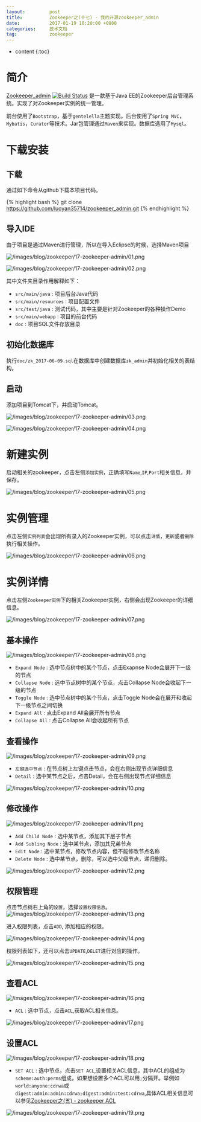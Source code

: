 ```yaml
---
layout:			post
title:			Zookeeper之(十七) - 我的开源zookeeper_admin
date:			2017-01-19 10:20:00 +0800
categories:		技术文档
tag:			zookeeper
---
```


* content
{:toc}


简介
==================

[Zookeeper_admin](https://github.com/luoyan35714/zookeeper_admin) [![Build Status](https://travis-ci.org/luoyan35714/zookeeper_admin.svg?branch=master)](https://travis-ci.org/luoyan35714/zookeeper_admin) 是一款基于Java EE的Zookeeper后台管理系统。实现了对Zookeeper实例的统一管理。

前台使用了`Bootstrap`，基于`gentelella`主题实现。后台使用了`Spring MVC`，`Mybatis`，`Curator`等技术。Jar包管理通过`Maven`来实现。数据库选用了`Mysql`。


下载安装
==================

下载
------------------

通过如下命令从github下载本项目代码。

{% highlight bash %}
git clone https://github.com/luoyan35714/zookeeper_admin.git
{% endhighlight %}

导入IDE
------------------

由于项目是通过Maven进行管理，所以在导入Eclipse的时候，选择Maven项目

![/images/blog/zookeeper/17-zookeeper-admin/01.png](/images/blog/zookeeper/17-zookeeper-admin/01.png)

![/images/blog/zookeeper/17-zookeeper-admin/02.png](/images/blog/zookeeper/17-zookeeper-admin/02.png)

其中文件夹目录作用解释如下：

+ `src/main/java` : 项目后台Java代码
+ `src/main/resources` : 项目配置文件
+ `src/test/java` : 测试代码，其中主要是针对Zookeeper的各种操作Demo
+ `src/main/webapp` : 项目的前台代码
+ `doc` : 项目SQL文件存放目录

初始化数据库
------------------

执行`doc/zk_2017-06-09.sql`在数据库中创建数据库`zk_admin`并初始化相关的表结构。

启动
------------------

添加项目到Tomcat下，并启动Tomcat。

![/images/blog/zookeeper/17-zookeeper-admin/03.png](/images/blog/zookeeper/17-zookeeper-admin/03.png)

![/images/blog/zookeeper/17-zookeeper-admin/04.png](/images/blog/zookeeper/17-zookeeper-admin/04.png)


新建实例
==================

启动相关的zookeeper，点击左侧`添加实例`，正确填写`Name`,`IP`,`Port`相关信息，并保存。

![/images/blog/zookeeper/17-zookeeper-admin/05.png](/images/blog/zookeeper/17-zookeeper-admin/05.png)


实例管理
==================

点击左侧`实例列表`会出现所有录入的Zookeeper实例，可以点击`详情`，`更新`或者`删除`执行相关操作。

![/images/blog/zookeeper/17-zookeeper-admin/06.png](/images/blog/zookeeper/17-zookeeper-admin/06.png)


实例详情
==================

点击左侧`Zookeeper实例`下的相关Zookeeper实例，右侧会出现Zookeeper的详细信息。

![/images/blog/zookeeper/17-zookeeper-admin/07.png](/images/blog/zookeeper/17-zookeeper-admin/07.png)

基本操作
------------------

![/images/blog/zookeeper/17-zookeeper-admin/08.png](/images/blog/zookeeper/17-zookeeper-admin/08.png)

+ `Expand Node` : 选中节点树中的某个节点，点击Exapnse Node会展开下一级的节点
+ `Collapse Node` : 选中节点树中的某个节点，点击Collapse Node会收起下一级的节点
+ `Toggle Node` : 选中节点树中的某个节点，点击Toggle Node会在展开和收起下一级节点之间切换
+ `Expand All` : 点击Expand All会展开所有节点
+ `Collapse All` : 点击Collapse All会收起所有节点

查看操作
------------------

![/images/blog/zookeeper/17-zookeeper-admin/09.png](/images/blog/zookeeper/17-zookeeper-admin/09.png)

+ `左键选中节点` : 在节点树上左键点击节点，会在右侧出现节点详细信息
+ `Detail` : 选中某节点之后，点击Detail，会在右侧出现节点详细信息

![/images/blog/zookeeper/17-zookeeper-admin/10.png](/images/blog/zookeeper/17-zookeeper-admin/10.png)

修改操作
------------------

![/images/blog/zookeeper/17-zookeeper-admin/11.png](/images/blog/zookeeper/17-zookeeper-admin/11.png)

+ `Add Child Node` : 选中某节点，添加其下层子节点
+ `Add Subling Node` : 选中某节点，添加其兄弟节点
+ `Edit Node` : 选中某节点，修改节点内容，但不能修改节点名称
+ `Delete Node` : 选中某节点，删除，可以选中父级节点，递归删除。

![/images/blog/zookeeper/17-zookeeper-admin/12.png](/images/blog/zookeeper/17-zookeeper-admin/12.png)

权限管理
------------------

点击节点树右上角的`设置`，选择`设置权限信息`。
![/images/blog/zookeeper/17-zookeeper-admin/13.png](/images/blog/zookeeper/17-zookeeper-admin/13.png)

进入权限列表，点击`ADD`, 添加相应的权限。

![/images/blog/zookeeper/17-zookeeper-admin/14.png](/images/blog/zookeeper/17-zookeeper-admin/14.png)

权限列表如下，还可以点击`UPDATE`,`DELET`进行对应的操作。

![/images/blog/zookeeper/17-zookeeper-admin/15.png](/images/blog/zookeeper/17-zookeeper-admin/15.png)

查看ACL
------------------

![/images/blog/zookeeper/17-zookeeper-admin/16.png](/images/blog/zookeeper/17-zookeeper-admin/16.png)

+ `ACL` : 选中节点，点击`ACL`,获取ACL相关信息。

![/images/blog/zookeeper/17-zookeeper-admin/17.png](/images/blog/zookeeper/17-zookeeper-admin/17.png)

设置ACL
------------------

![/images/blog/zookeeper/17-zookeeper-admin/18.png](/images/blog/zookeeper/17-zookeeper-admin/18.png)

+ `SET ACL` : 选中节点，点击`SET ACL`,设置相关ACL信息，其中ACL的组成为`scheme:auth:perms`组成，如果想设置多个ACL可以用`;`分隔开。举例如`world:anyone:cdrwa`或`digest:admin:admin:cdrwa;digest:admin:test:cdrwa`,具体ACL相关信息可以参见[Zookeeper之(五) - zookeeper ACL](http://www.hifreud.com/2017/01/08/zookeeper-05-acl/)

![/images/blog/zookeeper/17-zookeeper-admin/19.png](/images/blog/zookeeper/17-zookeeper-admin/19.png)

<br />
<br />
